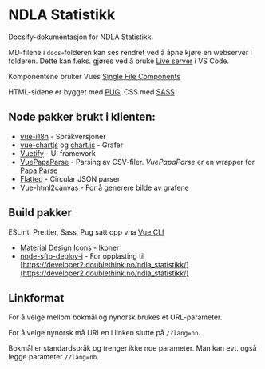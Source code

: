 # NDLA Statistikk

Docsify-dokumentasjon for NDLA Statistikk.

MD-filene i `docs`-folderen kan ses rendret ved å åpne kjøre en webserver i folderen. Dette kan f.eks. gjøres ved å bruke [Live server](https://marketplace.visualstudio.com/items?itemName=ritwickdey.LiveServer) i VS Code.

Komponentene bruker Vues [Single File Components](https://vuejs.org/v2/guide/single-file-components.html)

HTML-sidene er bygget med [PUG](https://pugjs.org/api/getting-started.html), CSS med [SASS](https://sass-lang.com/)

## Node pakker brukt i klienten:

- [vue-i18n](https://github.com/kazupon/vue-i18n) - Språkversjoner
- [vue-chartjs](https://vue-chartjs.org/) og [chart.js](https://www.chartjs.org/) - Grafer
- [Vuetify](https://vuetifyjs.com/en/) - UI framework
- [VuePapaParse](https://github.com/twickstrom/vue-papa-parse) - Parsing av CSV-filer. _VuePapaParse_ er en wrapper for [Papa Parse](https://www.papaparse.com/)
- [Flatted](https://github.com/WebReflection/flatted) - Circular JSON parser
- [Vue-html2canvas](https://github.com/mycurelabs/vue-html2canvas) - For å generere bilde av grafene

## Build pakker

ESLint, Prettier, Sass, Pug satt opp vha [Vue CLI](https://cli.vuejs.org/)

- [Material Design Icons](https://materialdesignicons.com/) - Ikoner
- [node-sftp-deploy-i](https://www.npmjs.com/package/node-sftp-deploy-i) - For opplasting til [https://developer2.doublethink.no/ndla_statistikk/](https://developer2.doublethink.no/ndla_statistikk/)

## Linkformat

For å velge mellom bokmål og nynorsk brukes et URL-parameter.

For å velge nynorsk må URLen i linken slutte på `/?lang=nn`.

Bokmål er standardspråk og trenger ikke noe parameter. Man kan evt. også legge parameter `/?lang=nb`.

